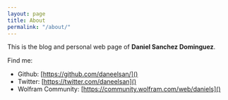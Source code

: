 ```yaml
---
layout: page
title: About
permalink: "/about/"
---
```


This is the blog and personal web page of **Daniel Sanchez Dominguez**.

Find me:

* Github: [https://github.com/daneelsan/]()
* Twitter: [https://twitter.com/daneelsan]()
* Wolfram Community: [https://community.wolfram.com/web/daniels]()